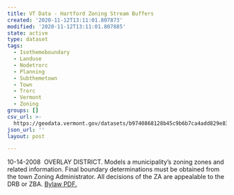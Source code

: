 ```yaml
---
title: VT Data - Hartford Zoning Stream Buffers
created: '2020-11-12T13:11:01.807873'
modified: '2020-11-12T13:11:01.807885'
state: active
type: dataset
tags:
  - Isothemeboundary
  - Landuse
  - Nodetrorc
  - Planning
  - Subthemetown
  - Town
  - Trorc
  - Vermont
  - Zoning
groups: []
csv_url: >-
  https://geodata.vermont.gov/datasets/b9740868128b45c9b6b7ca4add829e83_0.csv?outSR=%7B%22latestWkid%22%3A3857%2C%22wkid%22%3A102100%7D
json_url: ''
layout: post

---
```

10-14-2008  OVERLAY DISTRICT. Models a municipality’s zoning zones and related information. Final boundary determinations must be obtained from the town Zoning Administrator. All decisions of the ZA are appealable to the DRB or ZBA. <a href='https://www.trorc.org/wp-content/uploads/2013/10/hfzo101408.pdf' target='_blank'>Bylaw PDF.</a>
